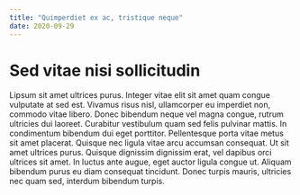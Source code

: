 ```yaml
---
title: "Quimperdiet ex ac, tristique neque"
date: 2020-09-29
---
```

# Sed vitae nisi sollicitudin

Lipsum sit amet ultrices purus. Integer vitae elit sit amet quam congue vulputate at sed est. Vivamus risus nisl, ullamcorper eu imperdiet non, commodo vitae libero. Donec bibendum neque vel magna congue, rutrum ultricies dui laoreet. Curabitur vestibulum quam sed felis pulvinar mattis. In condimentum bibendum dui eget porttitor. Pellentesque porta vitae metus sit amet placerat. Quisque nec ligula vitae arcu accumsan consequat. Ut sit amet ultrices purus. Quisque dignissim dignissim erat, vel dapibus orci ultrices sit amet. In luctus ante augue, eget auctor ligula congue ut. Aliquam bibendum purus eu diam consequat tincidunt. Donec turpis mauris, ultricies nec quam sed, interdum bibendum turpis.